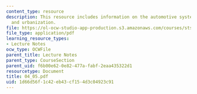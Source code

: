 ```yaml
---
content_type: resource
description: This resource includes information on the automotive system, automobality
  and urbanization.
file: https://ol-ocw-studio-app-production.s3.amazonaws.com/courses/sts-001-technology-in-american-history-spring-2006/1d66d56f1c42eb43cf154d3c04923c91_04_05.pdf
file_type: application/pdf
learning_resource_types:
- Lecture Notes
ocw_type: OCWFile
parent_title: Lecture Notes
parent_type: CourseSection
parent_uid: f6b00e62-0e82-477a-fabf-2eaa435322d1
resourcetype: Document
title: 04_05.pdf
uid: 1d66d56f-1c42-eb43-cf15-4d3c04923c91
---
```


